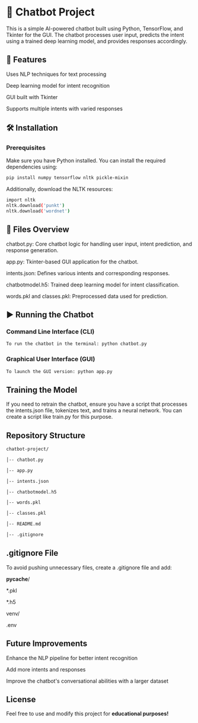 # 🤖 Chatbot Project

This is a simple AI-powered chatbot built using Python, TensorFlow, and Tkinter for the GUI. The chatbot processes user input, predicts the intent using a trained deep learning model, and provides responses accordingly.

## 🚀 Features

Uses NLP techniques for text processing

Deep learning model for intent recognition

GUI built with Tkinter

Supports multiple intents with varied responses

## 🛠 Installation

### Prerequisites

Make sure you have Python installed. You can install the required dependencies using:

```bash
pip install numpy tensorflow nltk pickle-mixin
```

Additionally, download the NLTK resources:
```bash
import nltk
nltk.download('punkt')
nltk.download('wordnet')
```
## 📂 Files Overview

chatbot.py: Core chatbot logic for handling user input, intent prediction, and response generation.

app.py: Tkinter-based GUI application for the chatbot.

intents.json: Defines various intents and corresponding responses.

chatbotmodel.h5: Trained deep learning model for intent classification.

words.pkl and classes.pkl: Preprocessed data used for prediction.

## ▶️ Running the Chatbot

### Command Line Interface (CLI)
```bash
To run the chatbot in the terminal: python chatbot.py
```

### Graphical User Interface (GUI)

```bash
To launch the GUI version: python app.py
```

## Training the Model

If you need to retrain the chatbot, ensure you have a script that processes the intents.json file, tokenizes text, and trains a neural network. You can create a script like train.py for this purpose.

## Repository Structure
```bash
chatbot-project/

│-- chatbot.py

│-- app.py

│-- intents.json

│-- chatbotmodel.h5

│-- words.pkl

│-- classes.pkl

│-- README.md

│-- .gitignore

```
## .gitignore File

To avoid pushing unnecessary files, create a .gitignore file and add:

__pycache__/

*.pkl

*.h5

venv/

.env

## Future Improvements

Enhance the NLP pipeline for better intent recognition

Add more intents and responses

Improve the chatbot's conversational abilities with a larger dataset

## License

Feel free to use and modify this project for **educational purposes!**
